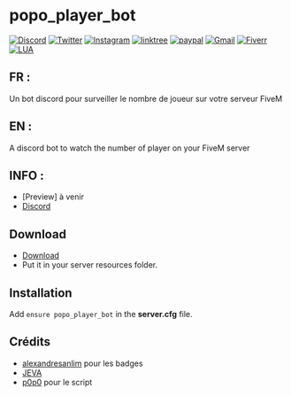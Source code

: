 # popo_player_bot

[![Discord](https://img.shields.io/badge/Discord-5865F2?style=for-the-badge&logo=discord&logoColor=white)](https://discord.gg/yQcMBUUkNc)
[![Twitter](https://img.shields.io/badge/Twitter-1DA1F2?style=for-the-badge&logo=twitter&logoColor=white)](https://twitter.com/L4P0p0)
[![Instagram](https://img.shields.io/badge/Instagram-E4405F?style=for-the-badge&logo=instagram&logoColor=white)](https://www.instagram.com/p0p0_fivem/)
[![linktree](https://img.shields.io/badge/linktree-39E09B?style=for-the-badge&logo=linktree&logoColor=white)](https://linktr.ee/p0p0_l4_t4nch3)
[![paypal](https://img.shields.io/badge/PayPal-00457C?style=for-the-badge&logo=paypal&logoColor=white)](https://paypal.me/p0p0l4t4nch3?country.x=FR&locale.x=fr_FR)
[![Gmail](https://img.shields.io/badge/Gmail-D14836?style=for-the-badge&logo=gmail&logoColor=white)](mailto:popodevfivem@gmail.com)
[![Fiverr](https://img.shields.io/badge/fiverr-1DBF73?style=for-the-badge&logo=fiverr&logoColor=white)](https://fr.fiverr.com/p0p0_l4_t4nch3?up_rollout=true)
[![LUA](https://img.shields.io/badge/Lua-2C2D72?style=for-the-badge&logo=lua&logoColor=white)](https://www.lua.org)


## FR :

Un bot discord pour surveiller le nombre de joueur sur votre serveur FiveM

## EN :

A discord bot to watch the number of player on your FiveM server

## INFO :

* [Preview] à venir
* [Discord](https://discord.gg/yQcMBUUkNc)

## Download
* [Download](https://github.com/Leap0p0/popo_player_bot/archive/refs/heads/main.zip)
* Put it in your server resources folder.

## Installation
Add ``ensure popo_player_bot`` in the **server.cfg** file.

## Crédits

* [alexandresanlim](https://github.com/alexandresanlim) pour les badges
* [JEVA](https://github.com/jevajs)
* [p0p0](https://github.com/Leap0p0) pour le script

